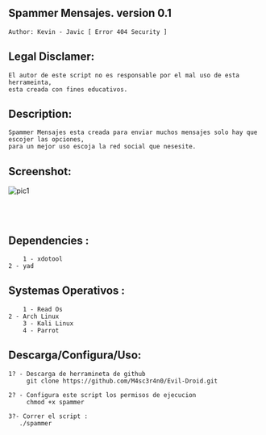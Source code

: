 ## Spammer Mensajes. version 0.1 
    Author: Kevin - Javic [ Error 404 Security ]

## Legal Disclamer:
    El autor de este script no es responsable por el mal uso de esta herrameinta,
    esta creada con fines educativos.

## Description:
    Spammer Mensajes esta creada para enviar muchos mensajes solo hay que escojer las opciones,
    para un mejor uso escoja la red social que nesesite. 
 
## Screenshot:
![pic1](https://i.imgur.com/wY8CtPS.png)

<br /><br />

## Dependencies :
        1 - xdotool
	2 - yad

## Systemas Operativos :
        1 - Read Os
	2 - Arch Linux
        3 - Kali Linux
        4 - Parrot

## Descarga/Configura/Uso:
    1? - Descarga de herramineta de github
         git clone https://github.com/M4sc3r4n0/Evil-Droid.git

    2? - Configura este script los permisos de ejecucion
         chmod +x spammer

    3?- Correr el script :
       ./spammer
         	   
      

